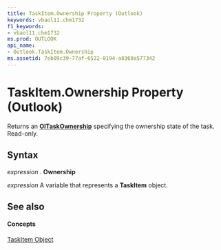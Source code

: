 ```yaml
---
title: TaskItem.Ownership Property (Outlook)
keywords: vbaol11.chm1732
f1_keywords:
- vbaol11.chm1732
ms.prod: OUTLOOK
api_name:
- Outlook.TaskItem.Ownership
ms.assetid: 7eb09c39-77af-6522-8194-a8369a577342
---
```



# TaskItem.Ownership Property (Outlook)

Returns an  **[OlTaskOwnership](oltaskownership-enumeration-outlook.md)** specifying the ownership state of the task. Read-only.


## Syntax

 _expression_ . **Ownership**

 _expression_ A variable that represents a **TaskItem** object.


## See also


#### Concepts


[TaskItem Object](taskitem-object-outlook.md)

